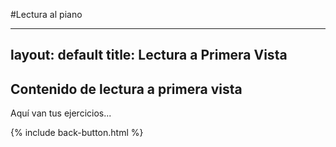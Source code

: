 #Lectura al piano

---
layout: default
title: Lectura a Primera Vista
---

## Contenido de lectura a primera vista

Aquí van tus ejercicios...

{% include back-button.html %}

